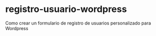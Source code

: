 registro-usuario-wordpress
==========================

Como crear un formulario de registro de usuarios personalizado para Wordpress